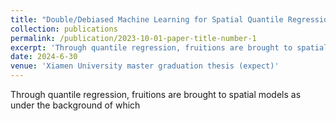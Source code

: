 ```yaml
---
title: "Double/Debiased Machine Learning for Spatial Quantile Regression Model and Its Applications"
collection: publications
permalink: /publication/2023-10-01-paper-title-number-1
excerpt: 'Through quantile regression, fruitions are brought to spatial models as under the background of which, the conditional distribution of the response could be seen panoramically as well as the distinctive spatial effect at different quantile points, the whole process of modeling owns the benefit of robustness. As it is neither convex nor smoothed in loss function of the quantile, this article applies the approach of Inverse Quantile Regression (IQR) within the occasions when there are high-dimensional covariates with sparse structure. Due to the contamination these redundant variables may bring to $\rho$, the spatial autoregressive coefficient that we are interested with, this article modifies the normal moment function to let it obey the Neyman orthogonality condition. '
date: 2024-6-30
venue: 'Xiamen University master graduation thesis (expect)'
---
```

Through quantile regression, fruitions are brought to spatial models as under the background of which
